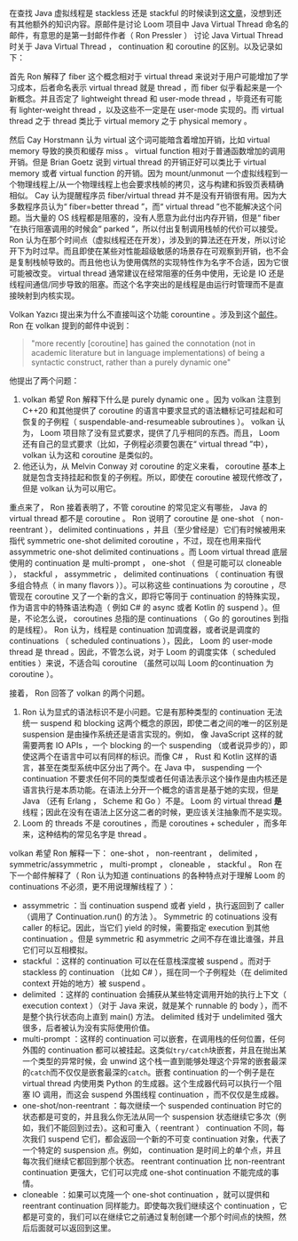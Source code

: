 在查找 Java 虚拟线程是 stackless 还是 stackful 的时候读到这[文章](hhttps://mail.openjdk.org/pipermail/loom-dev/2019-November/000876.html)，没想到还有其他额外的知识内容。原邮件是讨论 Loom 项目中 Java Virtual Thread 命名的邮件，有意思的是第一封邮件作者（ Ron Pressler ） 讨论 Java Virtual Thread 时关于 Java Virtual Thread ， continuation 和 coroutine 的区别。以及记录如下：

首先 Ron 解释了 fiber 这个概念相对于 virtual thread 来说对于用户可能增加了学习成本，后者命名表示 virtual thread 就是 thread ，而 fiber 似乎看起来是一个新概念。并且否定了 lightweight thread 和 user-mode thread ，毕竟还有可能有 lighter-weight thread ，以及这些不一定是在 user-mode 实现的。而 virtual thread 之于 thread 类比于 virtual memory 之于 physical memory 。

然后 Cay Horstmann 认为 virtual 这个词可能暗含着增加开销，比如 virtual memory 导致的换页和缓存 miss 。 virtual function 相对于普通函数增加的调用开销。但是 Brian Goetz 说到 virtual thread 的开销正好可以类比于 virtual memory 或者 virtual function 的开销。因为 mount/unmonut 一个虚拟线程到一个物理线程上/从一个物理线程上也会要求栈帧的拷贝，这与构建和拆毁页表精确相似。 Cay 认为提醒程序员 fiber/virtual thread 并不是没有开销很有用。因为大多数程序员认为“ fiber=better thread ”，而“ virtual thread ”也不能解决这个问题。当大量的 OS 线程都是阻塞的，没有人愿意为此付出内存开销，但是“ fiber ”在执行阻塞调用的时候会“ parked ”，所以付出复制调用栈帧的代价可以接受。 Ron 认为在那个时间点（虚拟线程还在开发），涉及到的算法还在开发，所以讨论开下为时过早。而且即使在某些对性能超级敏感的场景存在可观察到开销，也不会是复制栈帧导致的。而且他也认为使用偶然的实现特性作为名字不合适，因为它很可能被改变。 virtual thread 通常建议在经常阻塞的任务中使用，无论是 IO 还是线程间通信/同步导致的阻塞。而这个名字突出的是线程是由运行时管理而不是直接映射到内核实现。 

Volkan Yazıcı 提出来为什么不直接叫这个功能 corountine 。涉及到这个[邮件](https://mail.openjdk.org/pipermail/loom-dev/2018-September/000141.html)。
Ron 在 volkan 提到的邮件中说到：
   >"more recently [coroutine] has gained the connotation (not in academic literature but in language implementations) of being a syntactic construct, rather than a purely dynamic one"
    
他提出了两个问题：
1. volkan 希望 Ron 解释下什么是 purely dynamic one 。因为 volkan 注意到 C++20 和其他提供了 coroutine 的语言中要求显式的语法糖标记可挂起和可恢复的子例程（ suspendable-and-resumeable subroutines ）。 volkan 认为， Loom 项目除了没有显式要求，提供了几乎相同的东西。而且， Loom 还有自己的显式要求（比如，子例程必须要包裹在“ virtual thread ”中）， volkan 认为这和 coroutine 是类似的。
2. 他还认为，从 Melvin Conway 对 coroutine 的定义来看， coroutine 基本上就是包含支持挂起和恢复的子例程。所以，即使在 coroutine 被现代修改了，但是 volkan 认为可以用它。

重点来了， Ron 接着表明了，不管 coroutine 的常见定义有哪些， Java 的 virtual thread 都不是 coroutine 。 Ron 说明了 coroutine 是 one-shot （ non-reentrant ）， delimited continuations ，并且（至少曾经是）它们有时候被用来指代 symmetric one-shot delimited coroutine  ，不过，现在也用来指代 assymmetric one-shot delimited continuations 。而 Loom virtual thread 底层使用的 continuation 是 multi-prompt ， one-shot （ 但是可能可以 cloneable ）， stackful ， assymmetric ， delimited continuations （ continuation 有很多组合特点（ in many flavors ））。可以称这些 continuations 为 coroutine ，尽管现在 coroutine 又了一个新的含义，即将它等同于 continuation 的特殊实现，作为语言中的特殊语法构造（ 例如 C# 的 async 或者 Kotlin 的 suspend ）。但是，不论怎么说， coroutines 总指的是 continuations （ Go 的 goroutines 到指的是线程）。 Ron 认为，线程是 continuation 加调度器，或者说是调度的 continuations （ scheduled continuations ），因此， Loom 的 user-mode thread 是 thread 。因此，不管怎么说，对于 Loom 的调度实体（ scheduled entities ）来说，不适合叫 coroutine （虽然可以叫 Loom 的continuation 为 coroutine ）。

接着， Ron 回答了 volkan 的两个问题。
1. Ron 认为显式的语法标识不是小问题。它是有那种类型的 continuation 无法统一 suspend 和 blocking 这两个概念的原因，即使二者之间的唯一的区别是 suspension 是由操作系统还是语言实现的。例如， 像 JavaScript 这样的就需要两套 IO APIs ，一个 blocking 的一个 suspending （或者说异步的），即使这两个在语言中可以有同样的标识。而像 C# ， Rust 和 Kotlin 这样的语言，甚至在类型系统中区分出了两个。在 Java 中， suspending 一个 continuation 不要求任何不同的类型或者任何语法表示这个操作是由内核还是语言执行是本质功能。在语法上分开一个概念的语言是基于她的实现，但是 Java （还有 Erlang ， Scheme 和 Go ）不是。 Loom 的 virtual thread __是__ 线程；因此在没有在语法上区分这二者的时候，更应该关注抽象而不是实现。
2. Loom 的 threads 不是 coroutines ，而是 coroutines + scheduler ，而多年来，这种结构的常见名字是 thread 。

volkan 希望 Ron 解释一下： one-shot ， non-reentrant ， delimited ， symmetric/assymmetric ， multi-prompt ， cloneable ， stackful 。 Ron 在下一个邮件解释了（ Ron 认为知道 continuations 的各种特点对于理解 Loom 的 continuations 不必须，更不用说理解线程了 ）：
* assymmetric ：当 continuation suspend 或者 yield ，执行返回到了 caller （调用了 Continuation.run() 的方法 ）。 Symmetric 的 cotinuations 没有 caller 的标记。因此，当它们 yield 的时候，需要指定 execution 到其他 continuation 。但是 symmetric 和 asymmetric 之间不存在谁比谁强，并且它们可以互相模拟。
* stackful ：这样的 continuation 可以在任意栈深度被 suspend 。而对于 stackless 的 continuation （比如 C# ），摇在同一个子例程处（在 delimited context 开始的地方）被 suspend 。
* delimited ：这样的 continuation 会捕获从某些特定调用开始的执行上下文（ execution context ）（对于 Java 来说，就是某个 runnable 的 body ），而不是整个执行状态向上直到 main() 方法。 delimited 线对于 undelimited 强大很多，后者被认为没有实际使用价值。
* multi-prompt ：这样的 continuation 可以嵌套，在调用栈的任何位置，任何外围的 continuation 都可以被挂起。这类似`try/catch`块嵌套，并且在抛出某一个类型的异常时候，会 unwind 这个栈一直到能够处理这个异常的嵌套最深的`catch`而不仅仅是嵌套最深的`catch`。嵌套 continuation 的一个例子是在 virtual thread 内使用类 Python 的生成器。这个生成器代码可以执行一个阻塞 IO 调用，而这会 suspend 外围线程 continuation ，而不仅仅是生成器。
* one-shot/non-reentrant ：每次继续一个 suspended continuation 时它的状态都是可变的，并且我么你无法从同一个 suspension 状态继续它多次（例如，我们不能回到过去）。这和可重入（ reentrant ） continuation 不同，每次我们 suspend 它们，都会返回一个新的不可变 continuation 对象，代表了一个特定的 suspension 点。例如， continuation 是时间上的单个点，并且每次我们继续它都回到那个状态。 reentrant continuation 比 non-reentrant continuation 更强大，它们可以完成 one-shot continuation 不能完成的事情。
* cloneable ：如果可以克隆一个 one-shot continuation ，就可以提供和 reentrant continuation 同样能力。即使每次我们继续这个 continuation ，它都是可变的，我们可以在继续它之前通过复制创建一个那个时间点的快照，然后后面就可以返回到这里。